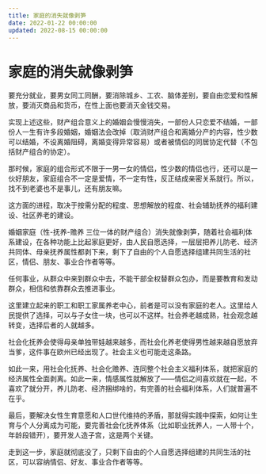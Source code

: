 ```yaml
---
title: 家庭的消失就像剥笋
date: 2022-01-22 00:00:00
updated: 2022-08-15 00:00:00
---
```


# 家庭的消失就像剥笋

要充分就业，要男女同工同酬，要消除城乡、工农、脑体差别，要自由恋爱和性解放，要消灭商品和货币，在性上面也要消灭金钱交易。

实现上述这些，财产组合意义上的婚姻会慢慢消失，一部份人只恋爱不结婚，一部份人一生有许多段婚姻，婚姻法会改掉（取消财产组合和离婚分产的内容，性少数可以结婚，不设离婚阻碍，离婚变得异常容易）或者被情侣的同居协定代替（不包括财产组合的协定）。

那时候，家庭的组合形式不限于一男一女的情侣，性少数的情侣也行，还可以是一伙好朋友，家庭组合不一定是爱情，不一定有性，反正结成亲密关系就行。所以，找不到老婆也不是事儿，还有朋友嘛。

这方面的进程，取决于按需分配的程度、思想解放的程度、社会辅助抚养的福利建设、社区养老的建设。

婚姻家庭（性-抚养-赡养 三位一体的财产组合）消失就像剥笋，随着社会福利体系建设，在各种功能上比起家庭更好，由人民自愿选择，一层层把养儿防老、经济共同体、母亲抚养属性都剥下来，剩下了自由的个人自愿选择组建共同生活的社区，情侣、朋友、事业合作者等等。

任何事业，从群众中来到群众中去，不能干部全权替群众包办，而是要教育和发动群众，相信和依靠群众去推进事业。

这里建立起来的职工和职工家属养老中心，前者是可以没有家庭的老人。这里给人民提供了选择，可以与子女住一块，也可以不这样。社会养老越成熟，社会观念越转变，选择后者的人就越多。

社会化抚养会使得母亲单独带娃越来越多，而社会化养老使得男性越来越自愿放弃当爹，这件事在欧州已经出现了。社会主义也可能走这条路。

如此一来，用社会化抚养、社会化赡养、连同整个社会主义福利体系，就把家庭的经济属性全面剥离。如此一来，情感属性就解放了——情侣之间喜欢就在一起，不喜欢了就分开，养儿防老、经济捆绑啥的，有完善的社会福利体系，人们就普遍不在乎。

最后，要解决女性生育意愿和人口世代维持的矛盾，那就得实践中探索，如何让生育与个人分离成为可能，要完善社会化抚养体系（比如职业抚养人，一人带十个，年龄段错开），要开发人造子宫，这是两个关键。

走到这一步，家庭就彻底没了，只剩下自由的个人自愿选择组建的共同生活的社区，可以容纳情侣、好友、事业合作者等等。
